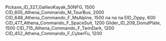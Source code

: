 Pickaxe_ID_327_GalileoKayak_50NFG, 1500
CID_605_Athena_Commando_M_TourBus, 2000
CID_648_Athena_Commando_F_MsAlpine, 1500
na
na
na
EID_Zippy, 600
CID_477_Athena_Commando_F_SpaceSuit, 1200
Glider_ID_209_DonutPlate, 1500
CID_715_Athena_Commando_F_TwinDark, 1200
CID_452_Athena_Commando_F_CyberFu, 1200
